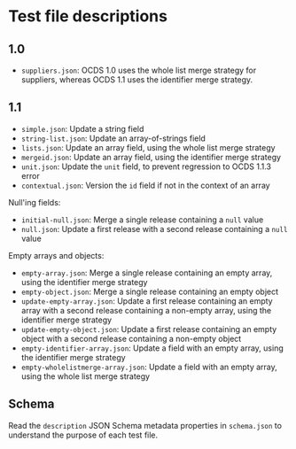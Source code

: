 # Test file descriptions

## 1.0

* `suppliers.json`: OCDS 1.0 uses the whole list merge strategy for suppliers, whereas OCDS 1.1 uses the identifier merge strategy.

## 1.1

* `simple.json`: Update a string field
* `string-list.json`: Update an array-of-strings field
* `lists.json`: Update an array field, using the whole list merge strategy
* `mergeid.json`: Update an array field, using the identifier merge strategy
* `unit.json`: Update the `unit` field, to prevent regression to OCDS 1.1.3 error
* `contextual.json`: Version the `id` field if not in the context of an array

Null'ing fields:

* `initial-null.json`: Merge a single release containing a `null` value
* `null.json`: Update a first release with a second release containing a `null` value

Empty arrays and objects:

* `empty-array.json`: Merge a single release containing an empty array, using the identifier merge strategy
* `empty-object.json`: Merge a single release containing an empty object
* `update-empty-array.json`: Update a first release containing an empty array with a second release containing a non-empty array, using the identifier merge strategy
* `update-empty-object.json`: Update a first release containing an empty object with a second release containing a non-empty object
* `empty-identifier-array.json`: Update a field with an empty array, using the identifier merge strategy
* `empty-wholelistmerge-array.json`: Update a field with an empty array, using the whole list merge strategy

## Schema

Read the `description` JSON Schema metadata properties in `schema.json` to understand the purpose of each test file.
